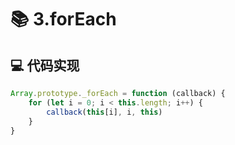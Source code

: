 # 📚 3.forEach

## 💻 代码实现
```typescript
Array.prototype._forEach = function (callback) {
    for (let i = 0; i < this.length; i++) {
        callback(this[i], i, this)
    }
}

```
